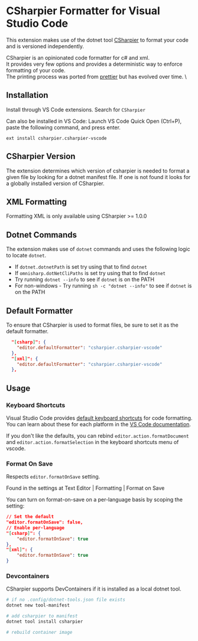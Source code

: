 # CSharpier Formatter for Visual Studio Code

This extension makes use of the dotnet tool [CSharpier](https://github.com/belav/csharpier) to format your code and is versioned independently.

CSharpier is an opinionated code formatter for c# and xml. \
It provides very few options and provides a deterministic way to enforce formatting of your code. \
The printing process was ported from [prettier](https://prettier.io) but has evolved over time. \

## Installation

Install through VS Code extensions. Search for `CSharpier`

Can also be installed in VS Code: Launch VS Code Quick Open (Ctrl+P), paste the following command, and press enter.

```
ext install csharpier.csharpier-vscode
```

## CSharpier Version
The extension determines which version of csharpier is needed to format a given file by looking for a dotnet manifest file. If one is not found it looks for a globally installed version of CSharpier.

## XML Formatting
Formatting XML is only available using CSharpier >= 1.0.0

## Dotnet Commands
The extension makes use of `dotnet` commands and uses the following logic to locate `dotnet`.
- If `dotnet.dotnetPath` is set try using that to find `dotnet`
- If `omnisharp.dotNetCliPaths` is set try using that to find `dotnet`
- Try running `dotnet --info` to see if `dotnet` is on the PATH
- For non-windows - Try running `sh -c "dotnet --info"` to see if `dotnet` is on the PATH

## Default Formatter
To ensure that CSharpier is used to format files, be sure to set it as the default formatter.

```json
  "[csharp]": {
    "editor.defaultFormatter": "csharpier.csharpier-vscode"
  },
  "[xml]": {
    "editor.defaultFormatter": "csharpier.csharpier-vscode"
  },
```

## Usage

### Keyboard Shortcuts

Visual Studio Code provides [default keyboard shortcuts](https://code.visualstudio.com/docs/getstarted/keybindings#_keyboard-shortcuts-reference) for code formatting. You can learn about these for each platform in the [VS Code documentation](https://code.visualstudio.com/docs/getstarted/keybindings#_keyboard-shortcuts-reference).

If you don't like the defaults, you can rebind `editor.action.formatDocument` and `editor.action.formatSelection` in the keyboard shortcuts menu of vscode.

### Format On Save

Respects `editor.formatOnSave` setting.

Found in the settings at Text Editor | Formatting | Format on Save

You can turn on format-on-save on a per-language basis by scoping the setting:

```json
// Set the default
"editor.formatOnSave": false,
// Enable per-language
"[csharp]": {
    "editor.formatOnSave": true
},
"[xml]": {
    "editor.formatOnSave": true
}
```

### Devcontainers

CSharpier supports DevContainers if it is installed as a local dotnet tool.
```bash
# if no .config/dotnet-tools.json file exists
dotnet new tool-manifest

# add csharpier to manifest
dotnet tool install csharpier

# rebuild container image
```

